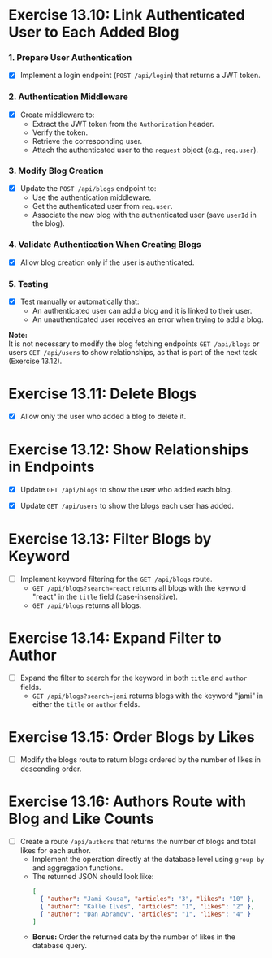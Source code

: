 # Exercise 13.10: Link Authenticated User to Each Added Blog

### 1. Prepare User Authentication
- [x] Implement a login endpoint (`POST /api/login`) that returns a JWT token.

### 2. Authentication Middleware
- [x] Create middleware to:
  - Extract the JWT token from the `Authorization` header.
  - Verify the token.
  - Retrieve the corresponding user.
  - Attach the authenticated user to the `request` object (e.g., `req.user`).

### 3. Modify Blog Creation
- [x] Update the `POST /api/blogs` endpoint to:
  - Use the authentication middleware.
  - Get the authenticated user from `req.user`.
  - Associate the new blog with the authenticated user (save `userId` in the blog).

### 4. Validate Authentication When Creating Blogs
- [x] Allow blog creation only if the user is authenticated.

### 5. Testing
- [x] Test manually or automatically that:
  - An authenticated user can add a blog and it is linked to their user.
  - An unauthenticated user receives an error when trying to add a blog.

**Note:**  
It is not necessary to modify the blog fetching endpoints `GET /api/blogs` or users `GET /api/users` to show relationships, as that is part of the next task (Exercise 13.12).


# Exercise 13.11: Delete Blogs
- [x] Allow only the user who added a blog to delete it.

# Exercise 13.12: Show Relationships in Endpoints
- [x] Update `GET /api/blogs` to show the user who added each blog.
- [x] Update `GET /api/users` to show the blogs each user has added.


# Exercise 13.13: Filter Blogs by Keyword

- [ ] Implement keyword filtering for the `GET /api/blogs` route.
  - `GET /api/blogs?search=react` returns all blogs with the keyword "react" in the `title` field (case-insensitive).
  - `GET /api/blogs` returns all blogs.

# Exercise 13.14: Expand Filter to Author

- [ ] Expand the filter to search for the keyword in both `title` and `author` fields.
  - `GET /api/blogs?search=jami` returns blogs with the keyword "jami" in either the `title` or `author` fields.

# Exercise 13.15: Order Blogs by Likes

- [ ] Modify the blogs route to return blogs ordered by the number of likes in descending order.

# Exercise 13.16: Authors Route with Blog and Like Counts

- [ ] Create a route `/api/authors` that returns the number of blogs and total likes for each author.
  - Implement the operation directly at the database level using `group by` and aggregation functions.
  - The returned JSON should look like:
    ```json
    [
      { "author": "Jami Kousa", "articles": "3", "likes": "10" },
      { "author": "Kalle Ilves", "articles": "1", "likes": "2" },
      { "author": "Dan Abramov", "articles": "1", "likes": "4" }
    ]
    ```
  - **Bonus:** Order the returned data by the number of likes in the database query.